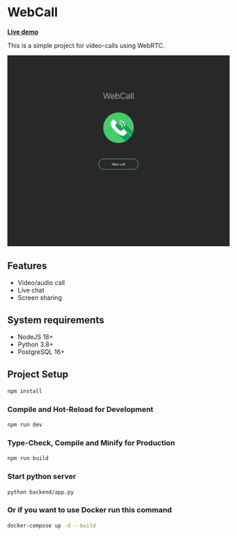 # WebCall

**[Live demo](https://happyappy.site/webcall)**

This is a simple project for video-calls using WebRTC.

![preview](preview.gif)

## Features

- Video/audio call
- Live chat
- Screen sharing

## System requirements

- NodeJS 18+
- Python 3.8+
- PostgreSQL 16+

## Project Setup

```sh
npm install
```

### Compile and Hot-Reload for Development

```sh
npm run dev
```

### Type-Check, Compile and Minify for Production

```sh
npm run build
```

### Start python server

```sh
python backend/app.py
```

### Or if you want to use Docker run this command

```sh
docker-compose up -d --build
```
